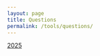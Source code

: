 ```yaml
---
layout: page
title: Questions
permalink: /tools/questions/
---
```


<div class="question-years">
  <a class="question-block" href="{{ '/tools/questions/2025/' | relative_url }}">2025</a>
</div>
